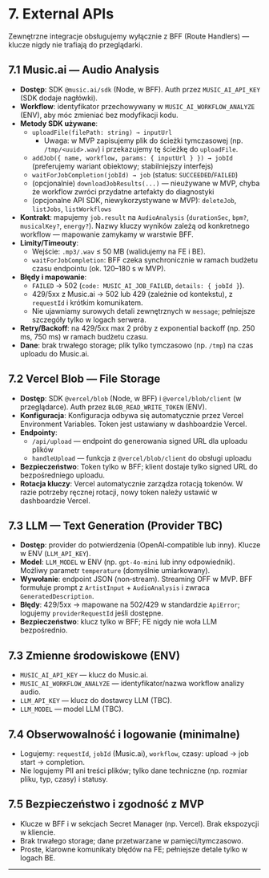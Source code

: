 # 7. External APIs

Zewnętrzne integracje obsługujemy wyłącznie z BFF (Route Handlers) — klucze nigdy nie trafiają do przeglądarki.

## 7.1 Music.ai — Audio Analysis

- **Dostęp**: SDK `@music.ai/sdk` (Node, w BFF). Auth przez `MUSIC_AI_API_KEY` (SDK dodaje nagłówki).
- **Workflow**: identyfikator przechowywany w `MUSIC_AI_WORKFLOW_ANALYZE` (ENV), aby móc zmieniać bez modyfikacji kodu.
- **Metody SDK używane**:
  - `uploadFile(filePath: string) → inputUrl`
    - Uwaga: w MVP zapisujemy plik do ścieżki tymczasowej (np. `/tmp/<uuid>.wav`) i przekazujemy tę ścieżkę do `uploadFile`.
  - `addJob({ name, workflow, params: { inputUrl } }) → jobId` (preferujemy wariant obiektowy; stabilniejszy interfejs)
  - `waitForJobCompletion(jobId) → job` (status: `SUCCEEDED`/`FAILED`)
  - (opcjonalnie) `downloadJobResults(...)` — nieużywane w MVP, chyba że workflow zwróci przydatne artefakty do diagnostyki
  - (opcjonalne API SDK, niewykorzystywane w MVP): `deleteJob`, `listJobs`, `listWorkflows`
- **Kontrakt**: mapujemy `job.result` na `AudioAnalysis` (`durationSec`, `bpm?`, `musicalKey?`, `energy?`). Nazwy kluczy wyników zależą od konkretnego workflow — mapowanie zamykamy w warstwie BFF.
- **Limity/Timeouty**:
  - Wejście: `.mp3/.wav` ≤ 50 MB (walidujemy na FE i BE).
  - `waitForJobCompletion`: BFF czeka synchronicznie w ramach budżetu czasu endpointu (ok. 120–180 s w MVP).
- **Błędy i mapowanie**:
  - `FAILED` → 502 (`code: MUSIC_AI_JOB_FAILED`, `details: { jobId }`).
  - 429/5xx z Music.ai → 502 lub 429 (zależnie od kontekstu), z `requestId` i krótkim komunikatem.
  - Nie ujawniamy surowych detali zewnętrznych w `message`; pełniejsze szczegóły tylko w logach serwera.
- **Retry/Backoff**: na 429/5xx max 2 próby z exponential backoff (np. 250 ms, 750 ms) w ramach budżetu czasu.
- **Dane**: brak trwałego storage; plik tylko tymczasowo (np. `/tmp`) na czas uploadu do Music.ai.

## 7.2 Vercel Blob — File Storage

- **Dostęp**: SDK `@vercel/blob` (Node, w BFF) i `@vercel/blob/client` (w przeglądarce). Auth przez `BLOB_READ_WRITE_TOKEN` (ENV).
- **Konfiguracja**: Konfiguracja odbywa się automatycznie przez Vercel Environment Variables. Token jest ustawiany w dashboardzie Vercel.
- **Endpointy**: 
  - `/api/upload` — endpoint do generowania signed URL dla uploadu plików
  - `handleUpload` — funkcja z `@vercel/blob/client` do obsługi uploadu
- **Bezpieczeństwo**: Token tylko w BFF; klient dostaje tylko signed URL do bezpośredniego uploadu.
- **Rotacja kluczy**: Vercel automatycznie zarządza rotacją tokenów. W razie potrzeby ręcznej rotacji, nowy token należy ustawić w dashboardzie Vercel.

## 7.3 LLM — Text Generation (Provider TBC)

- **Dostęp**: provider do potwierdzenia (OpenAI‑compatible lub inny). Klucze w ENV (`LLM_API_KEY`).
- **Model**: `LLM_MODEL` w ENV (np. `gpt-4o-mini` lub inny odpowiednik). Możliwy parametr `temperature` (domyślnie umiarkowany).
- **Wywołanie**: endpoint JSON (non‑stream). Streaming OFF w MVP. BFF formułuje prompt z `ArtistInput` + `AudioAnalysis` i zwraca `GeneratedDescription`.
- **Błędy**: 429/5xx → mapowane na 502/429 w standardzie `ApiError`; logujemy `providerRequestId` jeśli dostępne.
- **Bezpieczeństwo**: klucz tylko w BFF; FE nigdy nie woła LLM bezpośrednio.

## 7.3 Zmienne środowiskowe (ENV)

- `MUSIC_AI_API_KEY` — klucz do Music.ai.
- `MUSIC_AI_WORKFLOW_ANALYZE` — identyfikator/nazwa workflow analizy audio.
- `LLM_API_KEY` — klucz do dostawcy LLM (TBC).
- `LLM_MODEL` — model LLM (TBC).

## 7.4 Obserwowalność i logowanie (minimalne)

- Logujemy: `requestId`, `jobId` (Music.ai), `workflow`, czasy: upload → job start → completion.
- Nie logujemy PII ani treści plików; tylko dane techniczne (np. rozmiar pliku, typ, czasy) i statusy.

## 7.5 Bezpieczeństwo i zgodność z MVP

- Klucze w BFF i w sekcjach Secret Manager (np. Vercel). Brak ekspozycji w kliencie.
- Brak trwałego storage; dane przetwarzane w pamięci/tymczasowo.
- Proste, klarowne komunikaty błędów na FE; pełniejsze detale tylko w logach BE.

---
